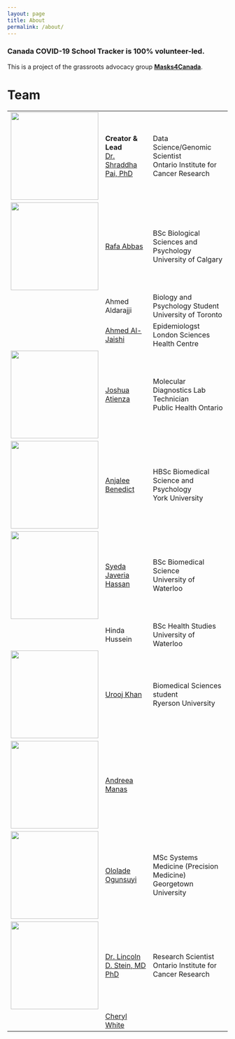 ```yaml
---
layout: page
title: About
permalink: /about/
---
```


<h3>Canada COVID-19 School Tracker is 100% volunteer-led.</h3> 
This is a project of the grassroots advocacy group <b><a href="https://masks4canada.org/">Masks4Canada</a></b>.

<h1>Team</h1>

|  |  |  |
| ------| ------------|------------------------|
|<img src="../images/team/ShraddhaPai.jpeg" width=200 height=200>|<b>Creator & Lead</b><br><a href="http://twitter.com/spaiglass">Dr. Shraddha Pai, PhD</a>|Data Science/Genomic Scientist<br> Ontario Institute for Cancer Research|
|<img src="../images/team/RafaAbbas.png" width=200 height=200>|<a href="http://twitter.com/rafoiyaa">Rafa Abbas</a>|BSc Biological Sciences and Psychology<br> University of Calgary|
||Ahmed Aldarajji|Biology and Psychology Student<br>University of Toronto|
||<a href="http://twitter.com/AAlJaishi">Ahmed Al-Jaishi</a>|Epidemiologst<br>London Sciences Health Centre|
|<img src="../images/team/JoshuaAtienza.png" width=200 height=200>|<a href="http://twitter.com/Josh_JamesA">Joshua Atienza</a>|Molecular Diagnostics Lab Technician<br>Public Health Ontario |
|<img src="../images/team/AnjaleeBenedict.jpg" width=200 height=200>|<a href="http://twitter.com/AnjaleeBenedict">Anjalee Benedict</a>|HBSc Biomedical Science and Psychology<br>York University|
|<img src="../images/team/SyedaJaveriaHasan.jpg" width=200 height=200>|<a href="http://twitter.com/javeriathehasan">Syeda Javeria Hassan</a>|BSc Biomedical Science<br>University of Waterloo|
||Hinda Hussein|BSc Health Studies<br>University of Waterloo|
|<img src="../images/team/UroojKhan.jpg" width=200 height=200>|<a href="http://twitter.com/uroojkhannn">Urooj Khan</a>|Biomedical Sciences student<br>Ryerson University|
|<img src="../images/team/AndreeaManea.JPG" width=200 height=200>|<a href="http://twitter.com/BusyBee27987775">Andreea Manas</a>||
|<img src="../images/team/OloladeOgunsuyi.jpg" width=200 height=200>|<a href="http://twitter.com/DrLolaMD">Ololade Ogunsuyi</a>|MSc Systems Medicine (Precision Medicine)<br>Georgetown University|
|<img src="../images/team/LincolnStein.jpg" width=200 height=200>|<a href="https://oicr.on.ca/investigators/lincoln-stein/">Dr. Lincoln D. Stein, MD PhD</a>|Research Scientist<br>Ontario Institute for Cancer Research|
||<a href="http://twitter.com/LadyScorcher">Cheryl White</a>||


